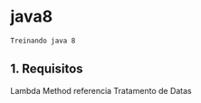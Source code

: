 # java8


```sh
Treinando java 8

```

## 1. Requisitos 

Lambda
Method referencia
Tratamento de Datas


```
